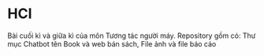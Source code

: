 # HCI
Bài cuối kì và giữa kì của môn Tương tác người máy. Repository gồm có: Thư mục Chatbot tên Book và web bán sách, File ảnh và file báo cáo 
